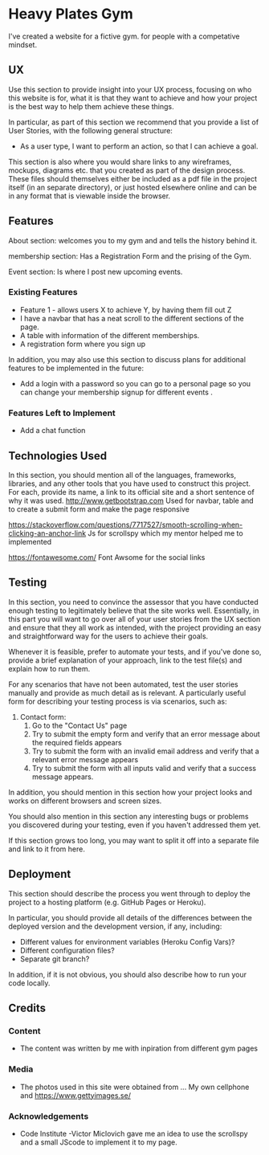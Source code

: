 # Heavy Plates Gym 

I've created a website for a fictive gym.
for people with a competative mindset.

 
## UX
 
Use this section to provide insight into your UX process, focusing on who this website is for, what it is that they want to achieve and how your project is the best way to help them achieve these things.

In particular, as part of this section we recommend that you provide a list of User Stories, with the following general structure:
- As a user type, I want to perform an action, so that I can achieve a goal.

This section is also where you would share links to any wireframes, mockups, diagrams etc. that you created as part of the design process. These files should themselves either be included as a pdf file in the project itself (in an separate directory), or just hosted elsewhere online and can be in any format that is viewable inside the browser.

## Features
About section: welcomes you to my gym and and tells the history behind it.

membership section: Has a Registration Form and the prising of the Gym.

Event section: Is where I post new upcoming events.
 
### Existing Features
- Feature 1 - allows users X to achieve Y, by having them fill out Z
- I have a navbar that has a neat scroll to the different sections of the page.
- A table with information of the different memberships.
- A registration form where you sign up

In addition, you may also use this section to discuss plans for additional features to be implemented in the future:
- Add a login with a password so you can go to a personal page so you can change your membership signup for different events .

### Features Left to Implement
- Add a chat function 

## Technologies Used

In this section, you should mention all of the languages, frameworks, libraries, and any other tools that you have used to construct this project. For each, provide its name, a link to its official site and a short sentence of why it was used.
http://www.getbootstrap.com
Used for navbar, table and to create a submit form and make the page responsive

https://stackoverflow.com/questions/7717527/smooth-scrolling-when-clicking-an-anchor-link
Js for scrollspy which my mentor helped me to implemented

https://fontawesome.com/
Font Awsome for the social links 

## Testing

In this section, you need to convince the assessor that you have conducted enough testing to legitimately believe that the site works well. Essentially, in this part you will want to go over all of your user stories from the UX section and ensure that they all work as intended, with the project providing an easy and straightforward way for the users to achieve their goals.

Whenever it is feasible, prefer to automate your tests, and if you've done so, provide a brief explanation of your approach, link to the test file(s) and explain how to run them.

For any scenarios that have not been automated, test the user stories manually and provide as much detail as is relevant. A particularly useful form for describing your testing process is via scenarios, such as:

1. Contact form:
    1. Go to the "Contact Us" page
    2. Try to submit the empty form and verify that an error message about the required fields appears
    3. Try to submit the form with an invalid email address and verify that a relevant error message appears
    4. Try to submit the form with all inputs valid and verify that a success message appears.

In addition, you should mention in this section how your project looks and works on different browsers and screen sizes.

You should also mention in this section any interesting bugs or problems you discovered during your testing, even if you haven't addressed them yet.

If this section grows too long, you may want to split it off into a separate file and link to it from here.

## Deployment

This section should describe the process you went through to deploy the project to a hosting platform (e.g. GitHub Pages or Heroku).

In particular, you should provide all details of the differences between the deployed version and the development version, if any, including:
- Different values for environment variables (Heroku Config Vars)?
- Different configuration files?
- Separate git branch?

In addition, if it is not obvious, you should also describe how to run your code locally.


## Credits

### Content
- The content was written by me with inpiration from different gym pages 


### Media
- The photos used in this site were obtained from ...
My own cellphone and 
https://www.gettyimages.se/
### Acknowledgements

- Code Institute
-Victor Miclovich gave me an idea to use the scrollspy and a small JScode to implement it to my page.



